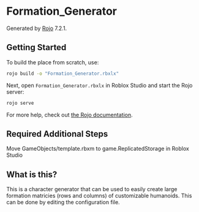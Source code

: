 # Formation_Generator

Generated by [Rojo](https://github.com/rojo-rbx/rojo) 7.2.1.

## Getting Started

To build the place from scratch, use:

```bash
rojo build -o "Formation_Generator.rbxlx"
```

Next, open `Formation_Generator.rbxlx` in Roblox Studio and start the Rojo server:

```bash
rojo serve
```

For more help, check out [the Rojo documentation](https://rojo.space/docs).

## Required Additional Steps

Move GameObjects/template.rbxm to game.ReplicatedStorage in Roblox Studio

## What is this?

This is a character generator that can be used to easily create large formation matricies (rows and columns) of customizable humanoids. This can be done by editing the configuration file.
